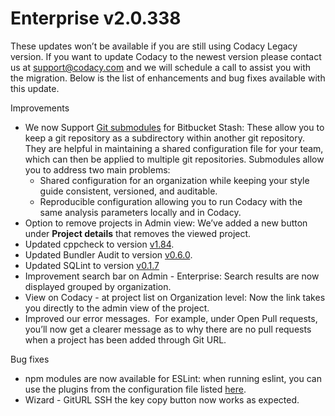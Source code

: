 # Enterprise v2.0.338

<span style="font-weight: 400;">These updates won’t be available if you
are still using Codacy Legacy version. If you want to update Codacy to
the newest version please contact us at </span>[<span
style="font-weight: 400;">support@codacy.com</span>](mailto:support@codacy.com)<span
style="font-weight: 400;"> and we will schedule a call to assist you
with the migration. </span><span style="font-weight: 400;">Below is the
list of enhancements and bug fixes available with this update.</span>

<span style="font-weight: 400;">Improvements</span>

-   <span style="font-weight: 400;">We now Support [Git
    submodules](https://support.codacy.com/hc/en-us/articles/360005239394-Submodules-How-to-enable-them)
    for Bitbucket Stash: These allow you to keep a git repository as a
    subdirectory within another git repository. They are helpful in
    maintaining a shared configuration file for your team, which can
    then be applied to multiple git repositories. </span><span
    style="font-weight: 400;">Submodules allow you to address two main
    problems:  
    </span>
    -   <span style="font-weight: 400;">Shared configuration for an
        organization while keeping your style guide consistent,
        versioned, and auditable.</span>
    -   <span style="font-weight: 400;">Reproducible configuration
        allowing you to run Codacy with the same analysis parameters
        locally and in Codacy. </span>
-   <span style="font-weight: 400;">Option to remove projects in Admin
    view: We’ve added a new button under </span>**Project details**<span
    style="font-weight: 400;"> that removes the viewed project.</span>
-   <span style="font-weight: 400;">Updated cppcheck to version
    </span>[<span
    style="font-weight: 400;">v1.84</span>](https://github.com/danmar/cppcheck/releases)<span
    style="font-weight: 400;">.</span>
-   <span style="font-weight: 400;">Updated Bundler Audit to version
    </span>[<span
    style="font-weight: 400;">v0.6.0</span>](https://github.com/rubysec/bundler-audit/blob/master/ChangeLog.md)<span
    style="font-weight: 400;">.</span>
-   <span style="font-weight: 400;">Updated SQLint to version
    [v0.1.7](https://rubygems.org/gems/sqlint/versions/0.1.7)</span>
-   <span style="font-weight: 400;">Improvement search bar on Admin -
    Enterprise: Search results are now displayed grouped by
    organization.</span>
-   <span style="font-weight: 400;">View on Codacy - at project list on
    Organization level: Now the link takes you directly to the admin
    view of the project.</span>
-   <span style="font-weight: 400;">Improved our error messages.  For
    example, under Open Pull requests, you’ll now get a clearer message
    as to why there are no pull requests when a project has been added
    through Git URL.</span>

<span style="font-weight: 400;">Bug fixes</span>

-   <span style="font-weight: 400;">npm modules are now available for
    ESLint: when running eslint, you can use the plugins from the
    configuration file listed </span>[<span
    style="font-weight: 400;">here</span>](https://github.com/codacy/codacy-eslint/blob/master/build.sbt#L44)<span
    style="font-weight: 400;">.</span>
-   <span style="font-weight: 400;">Wizard - GitURL SSH the key copy
    button now works as expected.</span>
